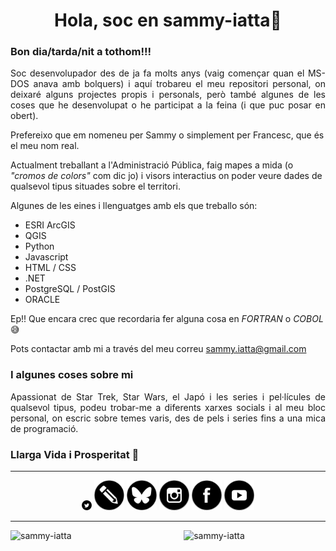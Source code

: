 <!--
### Hi there 👋


**sammy-iatta/sammy-iatta** is a ✨ _special_ ✨ repository because its `README.md` (this file) appears on your GitHub profile.

Here are some ideas to get you started:

- 🔭 I’m currently working on ...
- 🌱 I’m currently learning ...
- 👯 I’m looking to collaborate on ...
- 🤔 I’m looking for help with ...
- 💬 Ask me about ...
- 📫 How to reach me: ...
- 😄 Pronouns: ...
- ⚡ Fun fact: ...
-->

<h1 align="center">Hola, soc en sammy-iatta👋</h1>
<h3 align="left">Bon dia/tarda/nit a tothom!!!</h3>
<p align="justify">
Soc desenvolupador des de ja fa molts anys (vaig començar quan el MS-DOS anava amb bolquers) i aquí trobareu el meu repositori personal, on deixaré alguns projectes propis i personals, però també algunes de les coses que he desenvolupat o he participat a la feina (i que puc posar en obert).

Prefereixo que em nomeneu per Sammy o simplement per Francesc, que és el meu nom real.

Actualment treballant a l'Administració Pública, faig mapes a mida (o *"cromos de colors"* com dic jo) i visors interactius on poder veure dades de qualsevol tipus situades sobre el territori.

Algunes de les eines i llenguatges amb els que treballo són:

- ESRI ArcGIS
- QGIS
- Python
- Javascript
- HTML / CSS
- .NET
- PostgreSQL / PostGIS
- ORACLE

Ep!! Que encara crec que recordaria fer alguna cosa en *FORTRAN* o *COBOL* :sweat_smile:

Pots contactar amb mi a través del meu correu sammy.iatta@gmail.com
</p>

### I algunes coses sobre mi
<p align="justify">
Apassionat de Star Trek, Star Wars, el Japó i les series i pel·lícules de qualsevol tipus, podeu trobar-me a diferents xarxes socials i al meu bloc personal, on escric sobre temes varis, des de pels i series fins a una mica de programació. 

### Llarga Vida i Prosperitat 🖖
</p>

---
<div align="center">

[<img title="X / Twitter" src="https://raw.githubusercontent.com/sammy-iatta/sammy-iatta/main/imatges/icona-x-twitter.svg" width="16" height="16"/>](https://twitter.com/iatta)
[<img title="Blogger" src="imatges/icona-blogger.svg" width="48" height="48"/>](https://www.nekofan.com)
[<img title="BlueSky" src="imatges/icona-bluesky.svg" width="48" height="48"/>](https://bsky.app/profile/nekofan.bsky.social)
[<img title="Instagram" src="imatges/icona-instagram.svg" width="48" height="48"/>](https://www.instagram.com/raisa_heika/)
[<img title="Facebook" src="imatges/icona-facebook.svg" width="48" height="48"/>](https://www.facebook.com/NekoFanBCN/)
[<img title="Youtube" src="imatges/icona-youtube.svg" width="48" height="48"/>](https://www.youtube.com/user/SammyandRex)
</div>

---
<img width="45%" align="left" src="https://github-readme-stats.vercel.app/api/top-langs?username=sammy-iatta&show_icons=true&locale=es&layout=compact" title="sammy-iatta" />
<img align="right" width="45%" src="https://github-readme-streak-stats.herokuapp.com/?user=sammy-iatta&locale=ca" title="sammy-iatta" />
